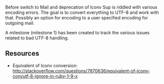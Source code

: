 Before switch to Mail and deprecation of Iconv Sup is riddled with various encoding errors. The goal is to convert everything to UTF-8 and work with that. Possibly an option for encoding to a user specified encoding for outgoing mail.

A milestone (milestone 1) has been created to track the various issues related to bad UTF-8 handling.

## Resources
* Equivalent of Iconv conversion: http://stackoverflow.com/questions/7870636/equivalent-of-iconv-convutf-8-ignore-in-ruby-1-9-x
